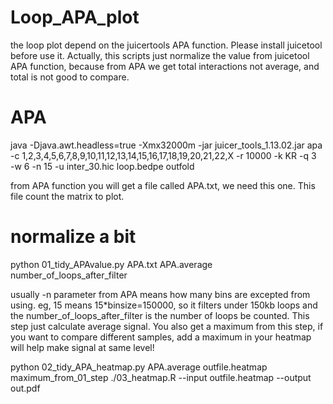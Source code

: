 # Loop_APA_plot
the loop plot depend on the juicertools APA function. Please install juicetool before use it.
Actually, this scripts just normalize the value from juicetool APA function, because from APA we get total interactions not average, and total is not good to compare.

# APA
java -Djava.awt.headless=true -Xmx32000m -jar juicer_tools_1.13.02.jar apa  -c 1,2,3,4,5,6,7,8,9,10,11,12,13,14,15,16,17,18,19,20,21,22,X -r 10000 -k KR -q 3 \
-w 6 -n 15 -u  inter_30.hic loop.bedpe outfold

from APA function you will get a file called APA.txt, we need this one. This file count the matrix to plot.

# normalize a bit 
python 01_tidy_APAvalue.py APA.txt APA.average number_of_loops_after_filter

usually -n parameter from APA means how many bins are excepted from using. eg, 15 means 15*binsize=150000, so it filters under 150kb loops
and the number_of_loops_after_filter is the number of loops be counted. 
This step just calculate average signal. You also get a maximum from this step, if you want to compare different samples, 
add a maximum in your heatmap will help make signal at same level!

python 02_tidy_APA_heatmap.py APA.average outfile.heatmap maximum_from_01_step
./03_heatmap.R --input outfile.heatmap --output out.pdf

